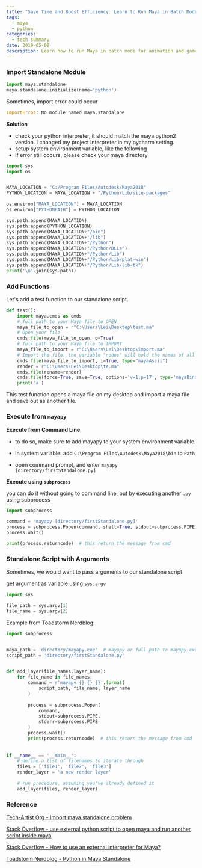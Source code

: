 ```yaml
---
title: "Save Time and Boost Efficiency: Learn to Run Maya in Batch Mode"
tags:
  - maya
  - python
categories:
  - tech summary
date: 2019-05-09
description: Learn how to run Maya in batch mode for animation and game development with our step-by-step tutorial. Streamline your workflow and save time with this efficient method for rendering large scenes and complex animations. Join our community of artists and game developers today and take your projects to the next level with Maya!
---
```


### Import Standalone Module

```python
import maya.standalone
maya.standalone.initialize(name='python')
```

Sometimes, import error could occur
```python
ImportError: No module named maya.standalone
```

**Solution**
  - check your python interpreter, it should match the maya python2 version. I changed my project interpreter in my pycharm setting. 
  - setup system environment variable, like the following
  - if error still occurs, please check your maya directory

```python
import sys
import os


MAYA_LOCATION = "C:/Program Files/Autodesk/Maya2018"
PYTHON_LOCATION = MAYA_LOCATION + "/Python/Lib/site-packages"

os.environ["MAYA_LOCATION"] = MAYA_LOCATION
os.environ["PYTHONPATH"] = PYTHON_LOCATION

sys.path.append(MAYA_LOCATION)
sys.path.append(PYTHON_LOCATION)
sys.path.append(MAYA_LOCATION+"/bin")
sys.path.append(MAYA_LOCATION+"/lib")
sys.path.append(MAYA_LOCATION+"/Python")
sys.path.append(MAYA_LOCATION+"/Python/DLLs")
sys.path.append(MAYA_LOCATION+"/Python/Lib")
sys.path.append(MAYA_LOCATION+"/Python/Lib/plat-win")
sys.path.append(MAYA_LOCATION+"/Python/Lib/lib-tk")
print('\n'.join(sys.path))
```

### Add Functions

Let's add a test function to our standalone script.

```python
def test():
    import maya.cmds as cmds
    # full path to your Maya file to OPEN
    maya_file_to_open = r"C:\Users\Lei\Desktop\test.ma"
    # Open your file
    cmds.file(maya_file_to_open, o=True)
    # full path to your Maya file to IMPORT
    maya_file_to_import = r"C:\Users\Lei\Desktop\import.ma"
    # Import the file. the variable "nodes" will hold the names of all nodes imported, just in case.
    cmds.file(maya_file_to_import, i=True, type="mayaAscii")
    render = r"C:\Users\Lei\Desktop\te.ma"
    cmds.file(rename=render)
    cmds.file(force=True, save=True, options='v=1;p=17', type='mayaBinary')
    print('a')
```
This test function opens a maya file on my desktop and import a maya file and save out as another file.

### Execute from `mayapy`

**Execute from Command Line**

- to do so, make sure to add mayapy to your system environment variable.

- in system variable: add `C:\Program Files\Autodesk\Maya2018\bin` to `Path`

- open command prompt, and enter `mayapy [directory/firstStandalone.py]`

**Execute using `subprocess`**

you can do it without going to command line, but by executing another `.py` using subprocess

```python
import subprocess

command = 'mayapy [directory/firstStandalone.py]'
process = subprocess.Popen(command, shell=True, stdout=subprocess.PIPE)
process.wait()

print(process.returncode)  # this return the message from cmd
```

### Standalone Script with Arguments

Sometimes, we would want to pass arguments to our standalone script

get argument as variable using `sys.argv`

```python
import sys

file_path = sys.argv[1]
file_name = sys.argv[2]
```

Example from Toadstorm Nerdblog:

```python
import subprocess


maya_path = 'directory/mayapy.exe'  # mayapy or full path to mayapy.exe
script_path = 'directory/firstStandalone.py'


def add_layer(file_names,layer_name):
    for file_name in file_names:
        command = r'mayapy {} {} {}'.format(
            script_path, file_name, layer_name
        )
        
        process = subprocess.Popen(
            command,
            stdout=subprocess.PIPE,
            stderr=subprocess.PIPE
        )
        process.wait()
        print(process.returncode)  # this return the message from cmd
        
        
if __name__ == '__main__':
    # define a list of filenames to iterate through
    files = ['file1', 'file2', 'file3']
    render_layer = 'a new render layer'
     
    # run procedure, assuming you've already defined it
    add_layer(files, render_layer)
```

### Reference

[Tech-Artist Org - Import maya.standalone problem](http://discourse.techart.online/t/import-maya-standalone-problem/1437)

[Stack Overflow - use external python script to open maya and run another script inside maya](https://stackoverflow.com/questions/27437733)

[Stack Overflow - How to use an external interpreter for Maya?](https://stackoverflow.com/questions/17500157)

[Toadstorm Nerdblog - Python in Maya Standalone](https://www.toadstorm.com/blog/?p=136)


